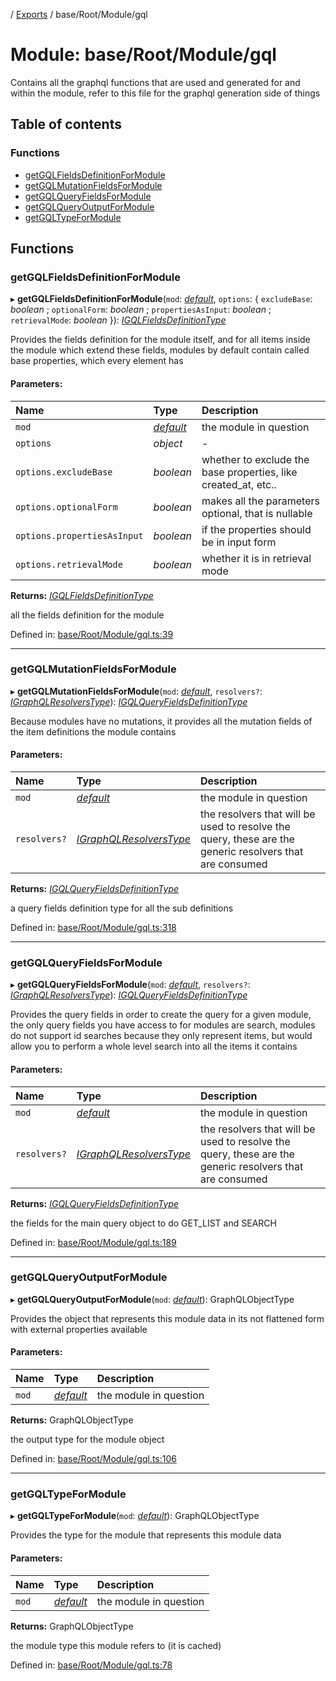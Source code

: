 [](../README.md) / [Exports](../modules.md) / base/Root/Module/gql

# Module: base/Root/Module/gql

Contains all the graphql functions that are used and generated for and within
the module, refer to this file for the graphql generation side of things

## Table of contents

### Functions

- [getGQLFieldsDefinitionForModule](base_root_module_gql.md#getgqlfieldsdefinitionformodule)
- [getGQLMutationFieldsForModule](base_root_module_gql.md#getgqlmutationfieldsformodule)
- [getGQLQueryFieldsForModule](base_root_module_gql.md#getgqlqueryfieldsformodule)
- [getGQLQueryOutputForModule](base_root_module_gql.md#getgqlqueryoutputformodule)
- [getGQLTypeForModule](base_root_module_gql.md#getgqltypeformodule)

## Functions

### getGQLFieldsDefinitionForModule

▸ **getGQLFieldsDefinitionForModule**(`mod`: [*default*](../classes/base_root_module.default.md), `options`: { `excludeBase`: *boolean* ; `optionalForm`: *boolean* ; `propertiesAsInput`: *boolean* ; `retrievalMode`: *boolean*  }): [*IGQLFieldsDefinitionType*](../interfaces/base_root_gql.igqlfieldsdefinitiontype.md)

Provides the fields definition for the module itself, and for all
items inside the module which extend these fields, modules by default
contain called base properties, which every element has

#### Parameters:

Name | Type | Description |
:------ | :------ | :------ |
`mod` | [*default*](../classes/base_root_module.default.md) | the module in question   |
`options` | *object* | - |
`options.excludeBase` | *boolean* | whether to exclude the base properties, like created_at, etc..   |
`options.optionalForm` | *boolean* | makes all the parameters optional, that is nullable   |
`options.propertiesAsInput` | *boolean* | if the properties should be in input form   |
`options.retrievalMode` | *boolean* | whether it is in retrieval mode   |

**Returns:** [*IGQLFieldsDefinitionType*](../interfaces/base_root_gql.igqlfieldsdefinitiontype.md)

all the fields definition for the module

Defined in: [base/Root/Module/gql.ts:39](https://github.com/onzag/itemize/blob/3efa2a4a/base/Root/Module/gql.ts#L39)

___

### getGQLMutationFieldsForModule

▸ **getGQLMutationFieldsForModule**(`mod`: [*default*](../classes/base_root_module.default.md), `resolvers?`: [*IGraphQLResolversType*](../interfaces/base_root_gql.igraphqlresolverstype.md)): [*IGQLQueryFieldsDefinitionType*](../interfaces/base_root_gql.igqlqueryfieldsdefinitiontype.md)

Because modules have no mutations, it provides all the mutation
fields of the item definitions the module contains

#### Parameters:

Name | Type | Description |
:------ | :------ | :------ |
`mod` | [*default*](../classes/base_root_module.default.md) | the module in question   |
`resolvers?` | [*IGraphQLResolversType*](../interfaces/base_root_gql.igraphqlresolverstype.md) | the resolvers that will be used to resolve the query, these are the generic resolvers that are consumed   |

**Returns:** [*IGQLQueryFieldsDefinitionType*](../interfaces/base_root_gql.igqlqueryfieldsdefinitiontype.md)

a query fields definition type for all the sub definitions

Defined in: [base/Root/Module/gql.ts:318](https://github.com/onzag/itemize/blob/3efa2a4a/base/Root/Module/gql.ts#L318)

___

### getGQLQueryFieldsForModule

▸ **getGQLQueryFieldsForModule**(`mod`: [*default*](../classes/base_root_module.default.md), `resolvers?`: [*IGraphQLResolversType*](../interfaces/base_root_gql.igraphqlresolverstype.md)): [*IGQLQueryFieldsDefinitionType*](../interfaces/base_root_gql.igqlqueryfieldsdefinitiontype.md)

Provides the query fields in order to create the query
for a given module, the only query fields you have access to
for modules are search, modules do not support id searches
because they only represent items, but would allow you to perform
a whole level search into all the items it contains

#### Parameters:

Name | Type | Description |
:------ | :------ | :------ |
`mod` | [*default*](../classes/base_root_module.default.md) | the module in question   |
`resolvers?` | [*IGraphQLResolversType*](../interfaces/base_root_gql.igraphqlresolverstype.md) | the resolvers that will be used to resolve the query, these are the generic resolvers that are consumed   |

**Returns:** [*IGQLQueryFieldsDefinitionType*](../interfaces/base_root_gql.igqlqueryfieldsdefinitiontype.md)

the fields for the main query object to do GET_LIST and SEARCH

Defined in: [base/Root/Module/gql.ts:189](https://github.com/onzag/itemize/blob/3efa2a4a/base/Root/Module/gql.ts#L189)

___

### getGQLQueryOutputForModule

▸ **getGQLQueryOutputForModule**(`mod`: [*default*](../classes/base_root_module.default.md)): GraphQLObjectType

Provides the object that represents this module data in
its not flattened form with external properties available

#### Parameters:

Name | Type | Description |
:------ | :------ | :------ |
`mod` | [*default*](../classes/base_root_module.default.md) | the module in question   |

**Returns:** GraphQLObjectType

the output type for the module object

Defined in: [base/Root/Module/gql.ts:106](https://github.com/onzag/itemize/blob/3efa2a4a/base/Root/Module/gql.ts#L106)

___

### getGQLTypeForModule

▸ **getGQLTypeForModule**(`mod`: [*default*](../classes/base_root_module.default.md)): GraphQLObjectType

Provides the type for the module
that represents this module data

#### Parameters:

Name | Type | Description |
:------ | :------ | :------ |
`mod` | [*default*](../classes/base_root_module.default.md) | the module in question   |

**Returns:** GraphQLObjectType

the module type this module refers to (it is cached)

Defined in: [base/Root/Module/gql.ts:78](https://github.com/onzag/itemize/blob/3efa2a4a/base/Root/Module/gql.ts#L78)
